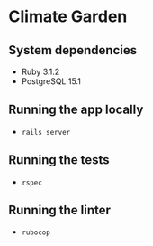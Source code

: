 # Climate Garden

## System dependencies

- Ruby 3.1.2
- PostgreSQL 15.1

## Running the app locally

- `rails server`

## Running the tests

- `rspec`

## Running the linter

- `rubocop`
